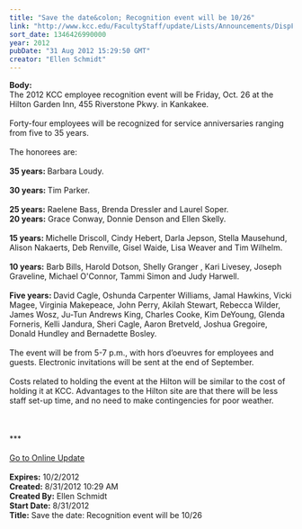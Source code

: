 ```yaml
---
title: "Save the date&colon; Recognition event will be 10/26"
link: "http://www.kcc.edu/FacultyStaff/update/Lists/Announcements/DispForm.aspx?ID=801"
sort_date: 1346426990000
year: 2012
pubDate: "31 Aug 2012 15:29:50 GMT"
creator: "Ellen Schmidt"
---
```


<div><b>Body:</b> <div class="ExternalClassA55381CCFA884153B4EACCDD886F9D59">
<div>The 2012 KCC employee recognition event will be Friday, Oct. 26 at the Hilton Garden Inn, 455 Riverstone Pkwy. in Kankakee.</div>
<div><br />Forty-four employees will be recognized for service anniversaries ranging from five to 35 years.</div>
<div><br />The honorees are:</div>
<div><br /><strong>35 years: </strong>Barbara Loudy.</div>
<div><br /><strong>30 years: </strong>Tim Parker.</div>
<div><br /><strong>25 years:</strong> Raelene Bass, Brenda Dressler and Laurel Soper.<br /></div>
<div><strong>20 years:</strong> Grace Conway, Donnie Denson and Ellen Skelly.</div>
<div><br /><strong>15 years: </strong>Michelle Driscoll, Cindy Hebert, Darla Jepson, Stella Mausehund, Alison Nakaerts, Deb Renville, Gisel Waide, Lisa Weaver and Tim Wilhelm.</div>
<div><br /><strong>10 years:</strong> Barb Bills, Harold Dotson, Shelly Granger , Kari Livesey, Joseph Graveline, Michael O'Connor, Tammi Simon and Judy Harwell.</div>
<div><br /><strong>Five years: </strong>David Cagle, Oshunda Carpenter Williams, Jamal Hawkins, Vicki Magee, Virginia Makepeace, John Perry, Akilah Stewart, Rebecca Wilder, James Wosz, Ju-Tun Andrews King, Charles Cooke, Kim DeYoung, Glenda Forneris, Kelli Jandura, Sheri Cagle, Aaron Bretveld, Joshua Gregoire, Donald Hundley and Bernadette Bosley.</div>
<div><br />The event will be from 5-7 p.m., with hors d’oeuvres for employees and guests. Electronic invitations will be sent at the end of September.</div>
<div> </div>
<div>Costs related to holding the event at the Hilton will be similar to the cost of holding it at KCC. Advantages to the Hilton site are that there will be less staff set-up time, and no need to make contingencies for poor weather.</div>
<div> </div>
<div> </div>
<div><br />
<div>***</div>
<div> </div>
<div><a href="/FacultyStaff/update/Pages/dailyupdate.aspx">Go to Online Update</a></div>
<div><br /></div></div></div></div>
<div><b>Expires:</b> 10/2/2012</div>
<div><b>Created:</b> 8/31/2012 10:29 AM</div>
<div><b>Created By:</b> Ellen Schmidt</div>
<div><b>Start Date:</b> 8/31/2012</div>
<div><b>Title:</b> Save the date: Recognition event will be 10/26</div>

